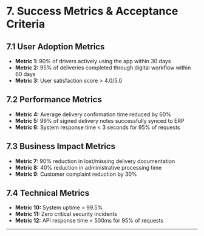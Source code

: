 # 7. Success Metrics & Acceptance Criteria

## 7.1 User Adoption Metrics
- **Metric 1:** 90% of drivers actively using the app within 30 days
- **Metric 2:** 95% of deliveries completed through digital workflow within 60 days
- **Metric 3:** User satisfaction score > 4.0/5.0

## 7.2 Performance Metrics
- **Metric 4:** Average delivery confirmation time reduced by 60%
- **Metric 5:** 99% of signed delivery notes successfully synced to ERP
- **Metric 6:** System response time < 3 seconds for 95% of requests

## 7.3 Business Impact Metrics
- **Metric 7:** 90% reduction in lost/missing delivery documentation
- **Metric 8:** 40% reduction in administrative processing time
- **Metric 9:** Customer complaint reduction by 30%

## 7.4 Technical Metrics
- **Metric 10:** System uptime > 99.5%
- **Metric 11:** Zero critical security incidents
- **Metric 12:** API response time < 500ms for 95% of requests

---
